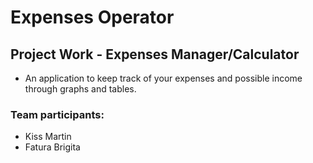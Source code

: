 # Expenses Operator

## Project Work - Expenses Manager/Calculator
 - An application to keep track of your expenses and possible income through graphs and tables.

### Team participants:
 - Kiss Martin
 - Fatura Brigita
